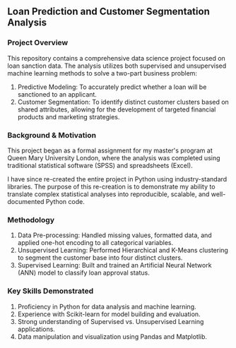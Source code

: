 ## Loan Prediction and Customer Segmentation Analysis
### Project Overview
This repository contains a comprehensive data science project focused on loan sanction data. The analysis utilizes both supervised and unsupervised machine learning methods to solve a two-part business problem:

1. Predictive Modeling: To accurately predict whether a loan will be sanctioned to an applicant.
2. Customer Segmentation: To identify distinct customer clusters based on shared attributes, allowing for the development of targeted financial products and marketing strategies.

### Background & Motivation
This project began as a formal assignment for my master's program at Queen Mary University London, where the analysis was completed using traditional statistical software (SPSS) and spreadsheets (Excel).

I have since re-created the entire project in Python using industry-standard libraries. The purpose of this re-creation is to demonstrate my ability to translate complex statistical analyses into reproducible, scalable, and well-documented Python code.

### Methodology
1. Data Pre-processing: Handled missing values, formatted data, and applied one-hot encoding to all categorical variables.
2. Unsupervised Learning: Performed Hierarchical and K-Means clustering to segment the customer base into four distinct clusters.
3. Supervised Learning: Built and trained an Artificial Neural Network (ANN) model to classify loan approval status.

### Key Skills Demonstrated
1. Proficiency in Python for data analysis and machine learning.
2. Experience with Scikit-learn for model building and evaluation.
3. Strong understanding of Supervised vs. Unsupervised Learning applications.
4. Data manipulation and visualization using Pandas and Matplotlib.
